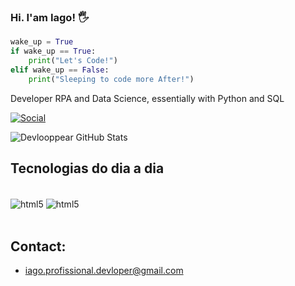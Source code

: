 ### Hi. I'am Iago! 🖐️

```python
wake_up = True
if wake_up == True:
    print("Let's Code!")
elif wake_up == False:
    print("Sleeping to code more After!")
```
Developer RPA and Data Science, 
essentially with Python and SQL

[![Social](https://img.shields.io/badge/LinkedIn-0077B5?style=for-the-badge&logo=linkedin&logoColor=white)](https://www.linkedin.com/in/iago-silva-42130b209/)

![Devlooppear GitHub Stats](https://github-readme-stats.vercel.app/api?username=devlooppear&show_icons=true&theme=onedark)

## Tecnologias do dia a dia

<div style="display: inline_block"><br/>
    <img align="center" alt="html5" src="https://img.shields.io/badge/Python-3776AB?style=for-the-badge&logo=python&logoColor=white"/>
    <img align="center" alt="html5" src="https://img.shields.io/badge/PostgreSQL-316192?style=for-the-badge&logo=postgresql&logoColor=white"/>
</div><br/>

## Contact:
- iago.profissional.devloper@gmail.com
